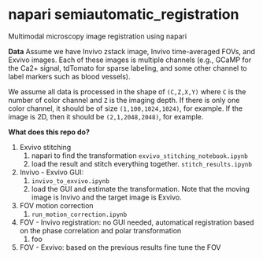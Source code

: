 # napari semiautomatic_registration
Multimodal microscopy image registration using napari

**Data**
Assume we have Invivo zstack image, Invivo time-averaged FOVs, and Exvivo images. Each of these images is multiple channels (e.g., GCaMP for the Ca2+ signal, tdTomato for sparse labeling, and some other channel to label markers such as blood vessels). 

We assume all data is processed in the shape of `(C,Z,X,Y)` where `C` is the number of color channel and `Z` is the imaging depth. If there is only one color channel, it should be of size `(1,100,1024,1024)`, for example. If the image is 2D, then it should be `(2,1,2048,2048)`, for example. 


**What does this repo do?**

1. Exvivo stitching 
    1. napari to find the transformation `exvivo_stitching_notebook.ipynb`
    2. load the result and stitch everything together. `stitch_results.ipynb`
2. Invivo - Exvivo GUI:
    1. `invivo_to_exvivo.ipynb`
    2. load the GUI and estimate the transformation. Note that the moving image is Invivo and the target image is Exvivo.
4. FOV motion correction
    1. `run_motion_correction.ipynb`
6. FOV - Invivo registration: no GUI needed, automatical registration based on the phase correlation and polar transformation
    1. foo
8. FOV - Exvivo: based on the previous results fine tune the FOV 
